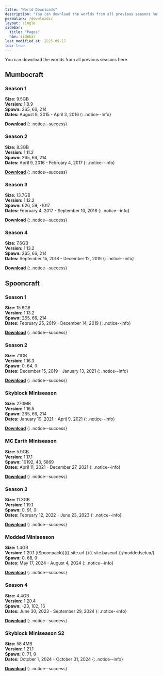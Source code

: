 ```yaml
---
title: "World Downloads"
description: "You can download the worlds from all previous seasons here."
permalink: /downloads/
layout: single
sidebar:
  title: "Pages"
  nav: sidebar
last_modified_at: 2025-09-17
toc: true
---
```


You can download the worlds from all previous seasons here.

## Mumbocraft

### Season 1

**Size:** 9.5GB \
**Version:** 1.8.9 \
**Spawn:** 265, 66, 214 \
**Dates:** August 8, 2015 - April 3, 2016
{: .notice--info}

**[Download](https://mumbo.duckdns.org/worlds/mumbocraft/Mumbocraft_S1.zip)**
{: .notice--success}

### Season 2

**Size:** 8.3GB \
**Version:** 1.11.2 \
**Spawn:** 265, 66, 214 \
**Dates:** April 9, 2016 - February 4, 2017
{: .notice--info}

**[Download](https://mumbo.duckdns.org/worlds/mumbocraft/Mumbocraft_S2.zip)**
{: .notice--success}

### Season 3

**Size:** 13.7GB \
**Version:** 1.12.2 \
**Spawn:** 626, 59, -1017 \
**Dates:** February 4, 2017 - September 10, 2018
{: .notice--info}

**[Download](https://mumbo.duckdns.org/worlds/mumbocraft/Mumbocraft_S3.zip)**
{: .notice--success}

### Season 4

**Size:** 7.6GB \
**Version:** 1.13.2 \
**Spawn:** 265, 66, 214 \
**Dates:** September 15, 2018 - December 12, 2019
{: .notice--info}

**[Download](https://mumbo.duckdns.org/worlds/mumbocraft/Mumbocraft_S4.zip)**
{: .notice--success}

## Spooncraft

### Season 1

**Size:** 15.6GB \
**Version:** 1.13.2 \
**Spawn:** 265, 66, 214 \
**Dates:** February 25, 2019 - December 14, 2019
{: .notice--info}

**[Download](https://mumbo.duckdns.org/worlds/spooncraft/Spooncraft_S1.zip)**
{: .notice--success}

### Season 2

**Size:** 7.1GB \
**Version:** 1.16.3 \
**Spawn:** 0, 64, 0 \
**Dates:** December 15, 2019 - January 13, 2021
{: .notice--info}

**[Download](https://mumbo.duckdns.org/worlds/spooncraft/Spooncraft_S2.zip)**
{: .notice--success}

### Skyblock Miniseason

**Size:** 270MB \
**Version:** 1.16.5 \
**Spawn:** 265, 66, 214 \
**Dates:** January 19, 2021 - April 9, 2021
{: .notice--info}

**[Download](https://mumbo.duckdns.org/worlds/spooncraft/miniseasons/Spooncraft_Skyblock.zip)**
{: .notice--success}

### MC Earth Miniseason

**Size:** 5.9GB \
**Version:** 1.17.1 \
**Spawn:** 10192, 43, 5869 \
**Dates:** April 11, 2021 - December 27, 2021
{: .notice--info}

**[Download](https://mumbo.duckdns.org/worlds/spooncraft/miniseasons/Spooncraft_MC_Earth.zip)**
{: .notice--success}

### Season 3

**Size:** 11.3GB \
**Version:** 1.19.1 \
**Spawn:** 0, 91, 0 \
**Dates:** February 12, 2022 - June 23, 2023
{: .notice--info}

**[Download](https://mumbo.duckdns.org/worlds/spooncraft/Spooncraft_S3.zip)**
{: .notice--success}

### Modded Miniseason

**Size:** 1.4GB \
**Version:** 1.20.1 [(Spoonpack)]({{ site.url }}{{ site.baseurl }}/moddedsetup/) \
**Spawn:** 0, 68, 0 \
**Dates:** May 17, 2024 - August 4, 2024
{: .notice--info}

**[Download](https://mumbo.duckdns.org/worlds/spooncraft/miniseasons/Spooncraft_Modded.zip)**
{: .notice--success}

### Season 4

**Size:** 4.4GB \
**Version:** 1.20.4 \
**Spawn:** -23, 102, 16 \
**Dates:** June 30, 2023 - September 29, 2024
{: .notice--info}

**[Download](https://mumbo.duckdns.org/worlds/spooncraft/Spooncraft_S4.zip)**
{: .notice--success}

### Skyblock Miniseason S2

**Size:** 58.4MB \
**Version:** 1.21.1 \
**Spawn:** 0, 71, 0 \
**Dates:** October 1, 2024 - October 31, 2024
{: .notice--info}

**[Download](https://mumbo.duckdns.org/worlds/spooncraft/miniseasons/Spooncraft_Skyblock_S2.zip)**
{: .notice--success}